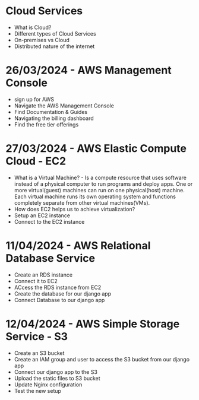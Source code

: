 # Cloud Services

- What is Cloud?
- Different types of Cloud Services
- On-premises vs Cloud
- Distributed nature of the internet

# 26/03/2024 - AWS Management Console

- sign up for AWS
- Navigate the AWS Management Console
- Find Documentation & Guides
- Navigating the billing dashboard
- Find the free tier offerings

# 27/03/2024 - AWS Elastic Compute Cloud - EC2

- What is a Virtual Machine? - Is a compute resource that uses software instead of a physical computer to run programs and deploy apps. One or more virtual(guest) machines can run on one physical(host) machine. Each virtual machine runs its own operating system and functions completely separate from other virtual machines(VMs).
- How does EC2 helps us to achieve virtualization?
- Setup an EC2 instance
- Connect to the EC2 instance


# 11/04/2024 - AWS Relational Database Service

- Create an RDS instance
- Connect it to EC2
- ACcess the RDS instance from EC2
- Create the database for our django app
- Connect Database to our django app


# 12/04/2024 - AWS Simple Storage Service - S3

- Create an S3 bucket
- Create an IAM group and user to access the S3 bucket from our django app
- Connect our django app to the S3
- Upload the static files to S3 bucket
- Update Nginx configuration
- Test the new setup